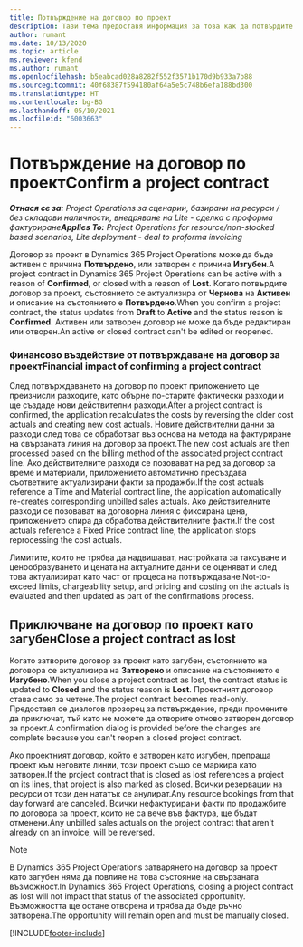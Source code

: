 ```yaml
---
title: Потвърждение на договор по проект
description: Тази тема предоставя информация за това как да потвърдите договор в Project Operations.
author: rumant
ms.date: 10/13/2020
ms.topic: article
ms.reviewer: kfend
ms.author: rumant
ms.openlocfilehash: b5eabcad028a8282f552f3571b170d9b933a7b88
ms.sourcegitcommit: 40f68387f594180af64a5e5c748b6efa188bd300
ms.translationtype: HT
ms.contentlocale: bg-BG
ms.lasthandoff: 05/10/2021
ms.locfileid: "6003663"
---
```

# <a name="confirm-a-project-contract"></a><span data-ttu-id="0536f-103">Потвърждение на договор по проект</span><span class="sxs-lookup"><span data-stu-id="0536f-103">Confirm a project contract</span></span>

<span data-ttu-id="0536f-104">_**Отнася се за:** Project Operations за сценарии, базирани на ресурси / без складови наличности, внедряване на Lite - сделка с проформа фактуриране_</span><span class="sxs-lookup"><span data-stu-id="0536f-104">_**Applies To:** Project Operations for resource/non-stocked based scenarios, Lite deployment - deal to proforma invoicing_</span></span>

<span data-ttu-id="0536f-105">Договор за проект в Dynamics 365 Project Operations може да бъде активен с причина **Потвърдено**, или затворен с причина **Изгубен**.</span><span class="sxs-lookup"><span data-stu-id="0536f-105">A project contract in Dynamics 365 Project Operations can be active with a reason of **Confirmed**, or closed with a reason of **Lost**.</span></span> <span data-ttu-id="0536f-106">Когато потвърдите договор за проект, състоянието се актуализира от **Чернова** на **Активен** и описание на състоянието е **Потвърдено**.</span><span class="sxs-lookup"><span data-stu-id="0536f-106">When you confirm a project contract, the status updates from **Draft** to **Active** and the status reason is **Confirmed**.</span></span> <span data-ttu-id="0536f-107">Активен или затворен договор не може да бъде редактиран или отворен.</span><span class="sxs-lookup"><span data-stu-id="0536f-107">An active or closed contract can't be edited or reopened.</span></span> 

### <a name="financial-impact-of-confirming-a-project-contract"></a><span data-ttu-id="0536f-108">Финансово въздействие от потвърждаване на договор за проект</span><span class="sxs-lookup"><span data-stu-id="0536f-108">Financial impact of confirming a project contract</span></span>

<span data-ttu-id="0536f-109">След потвърждаването на договор по проект приложението ще преизчисли разходите, като обърне по-старите фактически разходи и ще създаде нови действителни разходи.</span><span class="sxs-lookup"><span data-stu-id="0536f-109">After a project contract is confirmed, the application recalculates the costs by reversing the older cost actuals and creating new cost actuals.</span></span> <span data-ttu-id="0536f-110">Новите действителни данни за разходи след това се обработват въз основа на метода на фактуриране на свързаната линия на договор за проект.</span><span class="sxs-lookup"><span data-stu-id="0536f-110">The new cost actuals are then processed based on the billing method of the associated project contract line.</span></span> <span data-ttu-id="0536f-111">Ако действителните разходи се позовават на ред за договор за време и материали, приложението автоматично пресъздава съответните актуализирани факти за продажби.</span><span class="sxs-lookup"><span data-stu-id="0536f-111">If the cost actuals reference a Time and Material contract line, the application automatically re-creates corresponding unbilled sales actuals.</span></span> <span data-ttu-id="0536f-112">Ако действителните разходи се позовават на договорна линия с фиксирана цена, приложението спира да обработва действителните факти.</span><span class="sxs-lookup"><span data-stu-id="0536f-112">If the cost actuals reference a Fixed Price contract line, the application stops reprocessing the cost actuals.</span></span>

<span data-ttu-id="0536f-113">Лимитите, които не трябва да надвишават, настройката за таксуване и ценообразуването и цената на актуалните данни се оценяват и след това актуализират като част от процеса на потвърждаване.</span><span class="sxs-lookup"><span data-stu-id="0536f-113">Not-to-exceed limits, chargeability setup, and pricing and costing on the actuals is evaluated and then updated as part of the confirmations process.</span></span>

## <a name="close-a-project-contract-as-lost"></a><span data-ttu-id="0536f-114">Приключване на договор по проект като загубен</span><span class="sxs-lookup"><span data-stu-id="0536f-114">Close a project contract as lost</span></span>

<span data-ttu-id="0536f-115">Когато затворите договор за проект като загубен, състоянието на договора се актуализира на **Затворено** и описание на състоянието е **Изгубено**.</span><span class="sxs-lookup"><span data-stu-id="0536f-115">When you close a project contract as lost, the contract status is updated to **Closed** and the status reason is **Lost**.</span></span> <span data-ttu-id="0536f-116">Проектният договор става само за четене.</span><span class="sxs-lookup"><span data-stu-id="0536f-116">The project contract becomes read-only.</span></span> <span data-ttu-id="0536f-117">Предоставя се диалогов прозорец за потвърждение, преди промените да приключат, тъй като не можете да отворите отново затворен договор за проект.</span><span class="sxs-lookup"><span data-stu-id="0536f-117">A confirmation dialog is provided before the changes are complete because you can't reopen a closed project contract.</span></span>

<span data-ttu-id="0536f-118">Ако проектният договор, който е затворен като изгубен, препраща проект към неговите линии, този проект също се маркира като затворен.</span><span class="sxs-lookup"><span data-stu-id="0536f-118">If the project contract that is closed as lost references a project on its lines, that project is also marked as closed.</span></span> <span data-ttu-id="0536f-119">Всички резервации на ресурси от този ден нататък се анулират.</span><span class="sxs-lookup"><span data-stu-id="0536f-119">Any resource bookings from that day forward are canceled.</span></span> <span data-ttu-id="0536f-120">Всички нефактурирани факти по продажбите по договора за проект, които не са вече във фактура, ще бъдат отменени.</span><span class="sxs-lookup"><span data-stu-id="0536f-120">Any unbilled sales actuals on the project contract that aren't already on an invoice, will be reversed.</span></span>

> [!NOTE]
> <span data-ttu-id="0536f-121">В Dynamics 365 Project Operations затварянето на договор за проект като загубен няма да повлияе на това състояние на свързаната възможност.</span><span class="sxs-lookup"><span data-stu-id="0536f-121">In Dynamics 365 Project Operations, closing a project contract as lost will not impact that status of the associated opportunity.</span></span> <span data-ttu-id="0536f-122">Възможността ще остане отворена и трябва да бъде ръчно затворена.</span><span class="sxs-lookup"><span data-stu-id="0536f-122">The opportunity will remain open and must be manually closed.</span></span>


[!INCLUDE[footer-include](../../includes/footer-banner.md)]